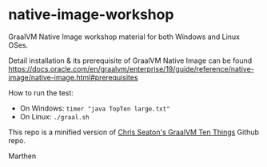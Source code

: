 # native-image-workshop
GraalVM Native Image workshop material for both Windows and Linux OSes.

Detail installation & its prerequisite of GraalVM Native Image can be found https://docs.oracle.com/en/graalvm/enterprise/19/guide/reference/native-image/native-image.html#prerequisites 

How to run the test:
- On Windows: <code>timer "java TopTen large.txt"</code>
- On Linux: <code>./graal.sh</code>

This repo is a minified version of [Chris Seaton's GraalVM Ten Things](https://github.com/chrisseaton/graalvm-ten-things)  Github repo.

Marthen
